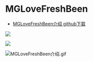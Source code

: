 # MGLoveFreshBeen

-  [MGLoveFreshBeen介绍 github下载](http://www.jianshu.com/writer#/notebooks/2919816/notes/3828997)

![](http://upload-images.jianshu.io/upload_images/1429890-c37c86a9955226e5.gif?imageMogr2/auto-orient/strip)

![](http://upload-images.jianshu.io/upload_images/1429890-0e65b967be715aed.gif?imageMogr2/auto-orient/strip)

![MGLoveFreshBeen介绍.gif](http://upload-images.jianshu.io/upload_images/1429890-6d3d41d08fd6c572.gif?imageMogr2/auto-orient/strip)

